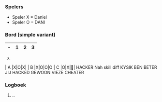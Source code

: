 ### Spelers
- Speler X = Daniel
- Speler O = DANI

### Bord (simple variant)
| - | 1 | 2 | 3 |
|---|---|---|---|
     X
| A |X|O|X|
| B |X|O|O|O
| C |O|X|🔲|
HACKER
Nah skill diff
KYSIK BEN BETER JIJ HACKED GEWOON VIEZE CHEATER
### Logboek
1. ..